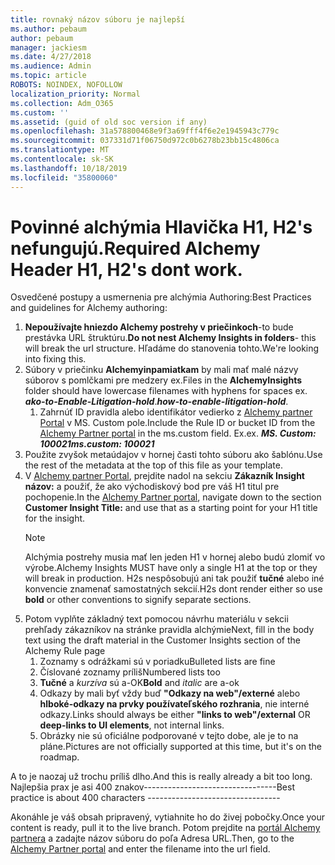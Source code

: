 ```yaml
---
title: rovnaký názov súboru je najlepší
ms.author: pebaum
author: pebaum
manager: jackiesm
ms.date: 4/27/2018
ms.audience: Admin
ms.topic: article
ROBOTS: NOINDEX, NOFOLLOW
localization_priority: Normal
ms.collection: Adm_O365
ms.custom: ''
ms.assetid: (guid of old soc version if any)
ms.openlocfilehash: 31a578800468e9f3a69fff4f6e2e1945943c779c
ms.sourcegitcommit: 037331d71f06750d972c0b6278b23bb15c4806ca
ms.translationtype: MT
ms.contentlocale: sk-SK
ms.lasthandoff: 10/18/2019
ms.locfileid: "35800060"
---
```

# <a name="required-alchemy-header-h1-h2s-dont-work"></a><span data-ttu-id="aa5dd-102">Povinné alchýmia Hlavička H1, H2's nefungujú.</span><span class="sxs-lookup"><span data-stu-id="aa5dd-102">Required Alchemy Header H1, H2's dont work.</span></span>
<span data-ttu-id="aa5dd-103">Osvedčené postupy a usmernenia pre alchýmia Authoring:</span><span class="sxs-lookup"><span data-stu-id="aa5dd-103">Best Practices and guidelines for Alchemy authoring:</span></span>

1. <span data-ttu-id="aa5dd-104">**Nepoužívajte hniezdo Alchemy postrehy v priečinkoch**-to bude prestávka URL štruktúru.</span><span class="sxs-lookup"><span data-stu-id="aa5dd-104">**Do not nest Alchemy Insights in folders**- this will break the url structure.</span></span> <span data-ttu-id="aa5dd-105">Hľadáme do stanovenia tohto.</span><span class="sxs-lookup"><span data-stu-id="aa5dd-105">We're looking into fixing this.</span></span>
1. <span data-ttu-id="aa5dd-106">Súbory v priečinku **Alchemyinpamiatkam** by mali mať malé názvy súborov s pomlčkami pre medzery ex.</span><span class="sxs-lookup"><span data-stu-id="aa5dd-106">Files in the **AlchemyInsights** folder should have lowercase filenames with hyphens for spaces ex.</span></span> <span data-ttu-id="aa5dd-107">***ako-to-Enable-Litigation-hold***.</span><span class="sxs-lookup"><span data-stu-id="aa5dd-107">***how-to-enable-litigation-hold***.</span></span>
    1. <span data-ttu-id="aa5dd-108">Zahrnúť ID pravidla alebo identifikátor vedierko z [Alchemy partner Portal](https://alchemyportal.azurewebsites.net) v MS. Custom pole.</span><span class="sxs-lookup"><span data-stu-id="aa5dd-108">Include the Rule ID or bucket ID from the [Alchemy Partner portal](https://alchemyportal.azurewebsites.net) in the ms.custom field.</span></span> <span data-ttu-id="aa5dd-109">Ex.</span><span class="sxs-lookup"><span data-stu-id="aa5dd-109">ex.</span></span> <span data-ttu-id="aa5dd-110">***MS. Custom: 100021***</span><span class="sxs-lookup"><span data-stu-id="aa5dd-110">***ms.custom: 100021***</span></span>
1. <span data-ttu-id="aa5dd-111">Použite zvyšok metaúdajov v hornej časti tohto súboru ako šablónu.</span><span class="sxs-lookup"><span data-stu-id="aa5dd-111">Use the rest of the metadata at the top of this file as your template.</span></span>
1. <span data-ttu-id="aa5dd-112">V [Alchemy partner Portal](https://alchemyportal.azurewebsites.net), prejdite nadol na sekciu **Zákazník Insight názov:** a použiť, že ako východiskový bod pre váš H1 titul pre pochopenie.</span><span class="sxs-lookup"><span data-stu-id="aa5dd-112">In the [Alchemy Partner portal](https://alchemyportal.azurewebsites.net), navigate down to the section **Customer Insight Title:** and use that as a starting point for your H1 title for the insight.</span></span> 
    > [!NOTE]
    > <span data-ttu-id="aa5dd-113">Alchýmia postrehy musia mať len jeden H1 v hornej alebo budú zlomiť vo výrobe.</span><span class="sxs-lookup"><span data-stu-id="aa5dd-113">Alchemy Insights MUST have only a single H1 at the top or they will break in production.</span></span> <span data-ttu-id="aa5dd-114">H2s nespôsobujú ani tak použiť **tučné** alebo iné konvencie znamenať samostatných sekcií.</span><span class="sxs-lookup"><span data-stu-id="aa5dd-114">H2s dont render either so use **bold** or other conventions to signify separate sections.</span></span>
1. <span data-ttu-id="aa5dd-115">Potom vyplňte základný text pomocou návrhu materiálu v sekcii prehľady zákazníkov na stránke pravidla alchýmie</span><span class="sxs-lookup"><span data-stu-id="aa5dd-115">Next, fill in the body text using the draft material in the Customer Insights section of the Alchemy Rule page</span></span>
    1. <span data-ttu-id="aa5dd-116">Zoznamy s odrážkami sú v poriadku</span><span class="sxs-lookup"><span data-stu-id="aa5dd-116">Bulleted lists are fine</span></span>
    1. <span data-ttu-id="aa5dd-117">Číslované zoznamy príliš</span><span class="sxs-lookup"><span data-stu-id="aa5dd-117">Numbered lists too</span></span>
    1. <span data-ttu-id="aa5dd-118">**Tučné** a *kurzíva* sú a-OK</span><span class="sxs-lookup"><span data-stu-id="aa5dd-118">**Bold** and *italic* are a-ok</span></span>
    1. <span data-ttu-id="aa5dd-119">Odkazy by mali byť vždy buď **"Odkazy na web"/externé** alebo **hlboké-odkazy na prvky používateľského rozhrania**, nie interné odkazy.</span><span class="sxs-lookup"><span data-stu-id="aa5dd-119">Links should always be either **"links to web"/external** OR **deep-links to UI elements**, not internal links.</span></span>
    1. <span data-ttu-id="aa5dd-120">Obrázky nie sú oficiálne podporované v tejto dobe, ale je to na pláne.</span><span class="sxs-lookup"><span data-stu-id="aa5dd-120">Pictures are not officially supported at this time, but it's on the roadmap.</span></span>

<span data-ttu-id="aa5dd-121">A to je naozaj už trochu príliš dlho.</span><span class="sxs-lookup"><span data-stu-id="aa5dd-121">And this is really already a bit too long.</span></span> <span data-ttu-id="aa5dd-122">Najlepšia prax je asi 400 znakov---------------------------------</span><span class="sxs-lookup"><span data-stu-id="aa5dd-122">Best practice is about 400 characters ---------------------------------</span></span>

<span data-ttu-id="aa5dd-123">Akonáhle je váš obsah pripravený, vytiahnite ho do živej pobočky.</span><span class="sxs-lookup"><span data-stu-id="aa5dd-123">Once your content is ready, pull it to the live branch.</span></span> <span data-ttu-id="aa5dd-124">Potom prejdite na [portál Alchemy partnera](https://alchemyportal.azurewebsites.net) a zadajte názov súboru do poľa Adresa URL.</span><span class="sxs-lookup"><span data-stu-id="aa5dd-124">Then, go to the [Alchemy Partner portal](https://alchemyportal.azurewebsites.net) and enter the filename into the url field.</span></span> 